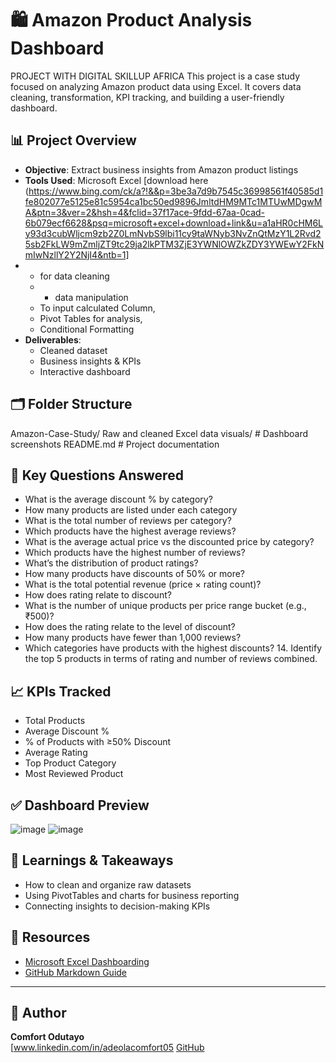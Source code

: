 # 🛍️ Amazon Product Analysis Dashboard
PROJECT WITH DIGITAL SKILLUP AFRICA
This project is a case study focused on analyzing Amazon product data using Excel. 
It covers data cleaning, transformation, KPI tracking, and building a user-friendly dashboard.
## 📊 Project Overview
- **Objective**: Extract business insights from Amazon product listings
- **Tools Used**:
 Microsoft Excel [download here (https://www.bing.com/ck/a?!&&p=3be3a7d9b7545c36998561f40585d1fe802077e5125e81c5954ca1bc50ed9896JmltdHM9MTc1MTUwMDgwMA&ptn=3&ver=2&hsh=4&fclid=37f17ace-9fdd-67aa-0cad-6b079ecf6628&psq=microsoft+excel+download+link&u=a1aHR0cHM6Ly93d3cubWljcm9zb2Z0LmNvbS9lbi11cy9taWNyb3NvZnQtMzY1L2Rvd25sb2FkLW9mZmljZT9tc29ja2lkPTM3ZjE3YWNlOWZkZDY3YWEwY2FkNmIwNzllY2Y2NjI4&ntb=1]
- - for data cleaning
  - - data manipulation
  - To input calculated Column,
  - Pivot Tables for analysis,
  - Conditional Formatting
- **Deliverables**:
  - Cleaned dataset
  - Business insights & KPIs
  - Interactive dashboard
## 🗂️ Folder Structure
Amazon-Case-Study/
  Raw and cleaned Excel data
  visuals/ # Dashboard screenshots
  README.md # Project documentation

## 📌 Key Questions Answered

- What is the average discount % by category?
- How many products are listed under each category
- What is the total number of reviews per category?
- Which products have the highest average reviews?
- What is the average actual price vs the discounted price by category?
- Which products have the highest number of reviews?
- What’s the distribution of product ratings?
- How many products have discounts of 50% or more?
- What is the total potential revenue (price × rating count)?
- How does rating relate to discount?
- What is the number of unique products per price range bucket (e.g., ₹500)? 
- How does the rating relate to the level of discount? 
- How many products have fewer than 1,000 reviews? 
- Which categories have products with the highest discounts? 14. Identify the top 5 products in terms of rating and number of reviews combined.

## 📈 KPIs Tracked

- Total Products
- Average Discount %
- % of Products with ≥50% Discount
- Average Rating
- Top Product Category
- Most Reviewed Product

## ✅ Dashboard Preview
  ![image](https://github.com/user-attachments/assets/1a4eb056-8bf8-431f-8840-e5de0fa86b49)
![image](https://github.com/user-attachments/assets/1a9cfb1c-9954-4463-b02c-1126e86893bb)


## 🧠 Learnings & Takeaways

- How to clean and organize raw datasets
- Using PivotTables and charts for business reporting
- Connecting insights to decision-making KPIs

## 📎 Resources

- [Microsoft Excel Dashboarding](https://support.microsoft.com/excel)
- [GitHub Markdown Guide](https://guides.github.com/features/mastering-markdown/)


---

## 🙌 Author

**Comfort Odutayo**  
[www.linkedin.com/in/adeolacomfort05
 [GitHub](https://github.com/aloeda05)
